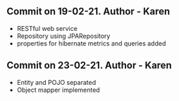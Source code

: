 Commit on 19-02-21. Author - Karen
----------------------------------
* RESTful web service 
* Repository using JPARepository
* properties for hibernate metrics and queries added

Commit on 23-02-21. Author - Karen
----------------------------------
* Entity and POJO separated
* Object mapper implemented